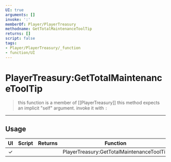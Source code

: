 ```yaml
---
UI: true
arguments: []
invoke: ':'
memberOf: Player/PlayerTreasury
methodname: GetTotalMaintenanceToolTip
returns: []
script: false
tags:
- Player/PlayerTreasury/_function
- function/UI
---
```

# PlayerTreasury:GetTotalMaintenanceToolTip
> this function is a member of [[PlayerTreasury]]
> this method expects an implicit "self" argument. invoke it with `:`
-----
## Usage
|  UI | Script | Returns | Function | Arguments |
|:---:|:------:|-------:|:--------:|:---------|
|✓| ||PlayerTreasury:GetTotalMaintenanceToolTip||
